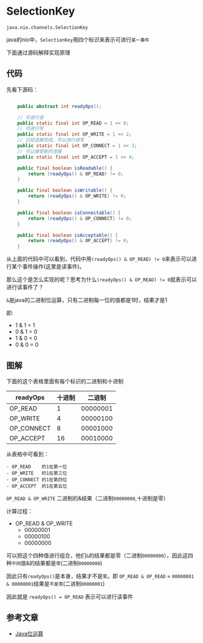 # SelectionKey

`java.nio.channels.SelectionKey`

java的nio中，`SelectionKey`用四个标识来表示可进行`某一事件`

下面通过源码解释实现原理

## 代码

先看下源码：

```java

    public abstract int readyOps();

    // 可进行读
    public static final int OP_READ = 1 << 0;
    // 可进行写
    public static final int OP_WRITE = 1 << 2;
    // 已经连接完成，可以进行读写
    public static final int OP_CONNECT = 1 << 3;
    // 可以接受新的连接
    public static final int OP_ACCEPT = 1 << 4;

    public final boolean isReadable() {
        return (readyOps() & OP_READ) != 0;
    }

    public final boolean isWritable() {
        return (readyOps() & OP_WRITE) != 0;
    }

    public final boolean isConnectable() {
        return (readyOps() & OP_CONNECT) != 0;
    }

    public final boolean isAcceptable() {
        return (readyOps() & OP_ACCEPT) != 0;
    }
```

从上面的代码中可以看到，代码中用`(readyOps() & OP_READ) != 0`来表示可以进行某个事件操作(这里是读事件)。

那么这个是怎么实现的呢？思考为什么`(readyOps() & OP_READ) != 0`就表示可以进行读事件了？

`&`是java的二进制位运算，只有二进制每一位的值都是1时，结果才是1 

即:

- 1 & 1 = 1
- 0 & 1 = 0
- 1 & 0 = 0
- 0 & 0 = 0

## 图解

下面的这个表格里面有每个标识的二进制和十进制

readyOps   | 十进制 | 二进制
-----------| ------| -----
OP_READ    |  1    | 00000001
OP_WRITE   |  4    | 00000100
OP_CONNECT |  8    | 00001000
OP_ACCEPT  |  16   | 00010000

从表格中可看到：

    - OP_READ    的1在第一位
    - OP_WRITE   的1在第三位
    - OP_CONNECT 的1在第四位
    - OP_ACCEPT  的1在第五位

`OP_READ & OP_WRITE` 二进制的&结果（二进制`00000000`,十进制是零）

计算过程：

- OP_READ & OP_WRITE
  - 00000001
  - 00000100
  - 00000000

可以把这个四种值进行组合，他们`&`的结果都是零（二进制`00000000`），因此这四种`不同`值&的结果都是`零`(二进制`00000000`)

因此只有`readyOps()`是本身，结果才不是`零`。即 `OP_READ & OP_READ` = `00000001 & 00000001`结果是`不是零`(二进制`00000001`)

因此就是 `readyOps() = OP_READ` 表示可以进行读事件

## 参考文章

- [Java位运算](http://xxgblog.com/2013/09/15/java-bitmask/)